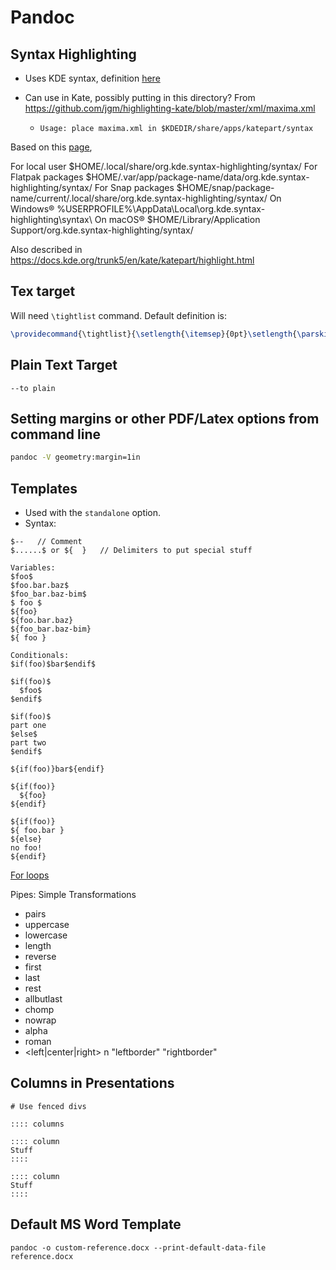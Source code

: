 # Pandoc

## Syntax Highlighting

- Uses KDE syntax, definition [here](https://docs.kde.org/stable5/en/kate/katepart/highlight.html)

- Can use in Kate, possibly putting in this directory? From <https://github.com/jgm/highlighting-kate/blob/master/xml/maxima.xml>

  - `Usage: place maxima.xml in $KDEDIR/share/apps/katepart/syntax`

Based on this [page](https://api.kde.org/frameworks/syntax-highlighting/html/#syntax-definition-files),

For local user 	$HOME/.local/share/org.kde.syntax-highlighting/syntax/
For Flatpak packages 	$HOME/.var/app/package-name/data/org.kde.syntax-highlighting/syntax/
For Snap packages 	$HOME/snap/package-name/current/.local/share/org.kde.syntax-highlighting/syntax/
On Windows® 	&#37;USERPROFILE&#37;&#92;AppData&#92;Local&#92;org.kde.syntax-highlighting&#92;syntax&#92;
On macOS® 	$HOME/Library/Application Support/org.kde.syntax-highlighting/syntax/

Also described in <https://docs.kde.org/trunk5/en/kate/katepart/highlight.html>

## Tex target

Will need `\tightlist` command. Default definition is:

```tex
\providecommand{\tightlist}{\setlength{\itemsep}{0pt}\setlength{\parskip}{0pt}}
```

## Plain Text Target

`--to plain`

## Setting margins or other PDF/Latex options from command line

```sh
pandoc -V geometry:margin=1in
```


## Templates

- Used with the `standalone` option.
- Syntax:

```
$--   // Comment
$......$ or ${  }   // Delimiters to put special stuff

Variables:
$foo$
$foo.bar.baz$
$foo_bar.baz-bim$
$ foo $
${foo}
${foo.bar.baz}
${foo_bar.baz-bim}
${ foo }

Conditionals:
$if(foo)$bar$endif$

$if(foo)$
  $foo$
$endif$

$if(foo)$
part one
$else$
part two
$endif$

${if(foo)}bar${endif}

${if(foo)}
  ${foo}
${endif}

${if(foo)}
${ foo.bar }
${else}
no foo!
${endif}

```
[For loops](https://pandoc.org/MANUAL.html#for-loops)

Pipes: Simple Transformations

- pairs
- uppercase
- lowercase
- length
- reverse
- first
- last
- rest
- allbutlast
- chomp
- nowrap
- alpha
- roman
- <left|center|right> n "leftborder" "rightborder"


## Columns in Presentations

```
# Use fenced divs

:::: columns

:::: column
Stuff
::::

:::: column
Stuff
::::
```

## Default MS Word Template

```
pandoc -o custom-reference.docx --print-default-data-file reference.docx
```
